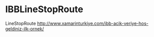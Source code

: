 # IBBLineStopRoute
LineStopRoute
http://www.xamarinturkiye.com/ibb-acik-veriye-hos-geldiniz-ilk-ornek/
